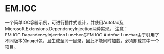 # EM.IOC
一个简单IOC容器示例，可进行插件式设计，并使用Autofac及Microsoft.Extensions.DependencyInjection两种实现。
注意：EM.IOC.DependencyInjection.Luncher与EM.IOC.Autofac.Luncher由于引用了不同版本的nuget包，且生成至同一目录，因此不能同时加载，必须卸载其中一个项目。
